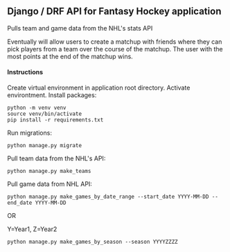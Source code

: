 ## Django / DRF API for Fantasy Hockey application

Pulls team and game data from the NHL's stats API

Eventually will allow users to create a matchup with friends where they can pick players from a team over the course of the matchup.  The user with the most points at the end of the matchup wins.


#### Instructions

Create virtual environment in application root directory.  Activate environtment.  Install packages:

```
python -m venv venv
source venv/bin/activate
pip install -r requirements.txt
```

Run migrations:

`python manage.py migrate`

Pull team data from the NHL's API:

`python manage.py make_teams`

Pull game data from NHL API:

`python manage.py make_games_by_date_range --start_date YYYY-MM-DD --end_date YYYY-MM-DD`

OR

Y=Year1, Z=Year2

`python manage.py make_games_by_season --season YYYYZZZZ`